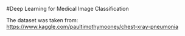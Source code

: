 #Deep Learning for Medical Image Classification 

The dataset was taken from:
https://www.kaggle.com/paultimothymooney/chest-xray-pneumonia
